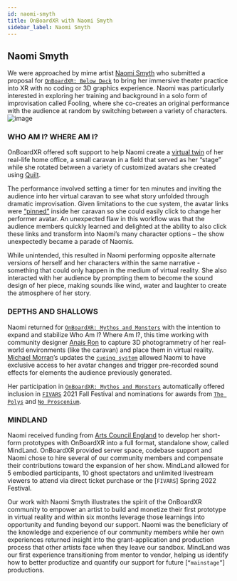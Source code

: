 ```yaml
---
id: naomi-smyth
title: OnBoardXR with Naomi Smyth
sidebar_label: Naomi Smyth
---
```


## Naomi Smyth

We were approached by mime artist [Naomi Smyth](https://everythingimmersive.com/organizer/naomi-smyth) who submitted a proposal for [`OnBoardXR: Below Deck`](/obxr2-below-deck) to bring her immersive theater practice into XR with no coding or 3D graphics experience. Naomi was particularly interested in exploring her training and background in a solo form of improvisation called Fooling, where she co-creates an original performance with the audience at random by switching between a variety of characters.
![image](https://media-exp2.licdn.com/dms/image/C4D03AQH0HjD3cyr2qA/profile-displayphoto-shrink_800_800/0/1516962434473?e=1660780800&v=beta&t=kFyq6VjV2FhYMbZSf3rJkqpaoyezMpocmxkCJIe31Mk)

### WHO AM I? WHERE AM I?
OnBoardXR offered soft support to help Naomi create a [virtual twin](https://en.wikipedia.org/wiki/Digital_twin) of her real-life home office, a small caravan in a field that served as her “stage” while she rotated between a variety of customized avatars she created using [Quilt](https://hubs.mozilla.com/docs/intro-avatars.html). 

The performance involved setting a timer for ten minutes and inviting the audience into her virtual caravan to see what story unfolded through dramatic improvisation. Given limitations to the cue system, the avatar links were [“pinned”](https://hubs.mozilla.com/docs/hubs-features.html) inside her caravan so she could easily click to change her performer avatar. An unexpected flaw in this workflow was that the audience members quickly learned and delighted at the ability to also click these links and transform into Naomi’s many character options – the show unexpectedly became a parade of Naomis. 

While unintended, this resulted in Naomi performing opposite alternate versions of herself and her characters within the same narrative - something that could only happen in the medium of virtual reality. She also interacted with her audience by prompting them to become the sound design of her piece, making sounds like wind, water and laughter to create the atmosphere of her story.

### DEPTHS AND SHALLOWS
Naomi returned for [`OnBoardXR: Mythos and Monsters`](/obxr-mythos-monsters) with the intention to expand and stabilize Who Am I? Where Am I?, this time working with community designer [Anais Ron]() to capture 3D photogrammetry of her real-world environments (like the caravan) and place them in virtual reality. [Michael Morran]()’s updates the [`cueing system`]() allowed Naomi to have exclusive access to her avatar changes and trigger pre-recorded sound effects for elements the audience previously generated. 

Her participation in [`OnBoardXR: Mythos and Monsters`]() automatically offered inclusion in [`FIVARS`]() 2021 Fall Festival and nominations for awards from [`The Polys`]() and [`No Proscenium`]().

### MINDLAND

Naomi received funding from [Arts Council England]() to develop her short-form prototypes with OnBoardXR into a full format, standalone show, called MindLand. OnBoardXR provided server space, codebase support and Naomi chose to hire several of our community members and compensate their contributions toward the expansion of her show. MindLand allowed for 5 embodied participants, 10 ghost spectators and unlimited livestream viewers to attend via direct ticket purchase or the [`FIVARS`] Spring 2022 Festival.

Our work with Naomi Smyth illustrates the spirit of the OnBoardXR community to empower an artist to build and monetize their first prototype in virtual reality and within six months leverage those learnings into opportunity and funding beyond our support. Naomi was the beneficiary of the knowledge and experience of our community members while her own experiences returned insight into the grant-application and production process that other artists face when they leave our sandbox. MindLand was our first experience transitioning from mentor to vendor, helping us identify how to better productize and quantify our support for future [`“mainstage”`] productions. 
